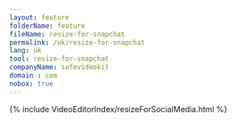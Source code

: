 ```yaml
---
layout: feature
folderName: feature
fileName: resize-for-snapchat
permalink: /uk/resize-for-snapchat
lang: uk
tool: resize-for-snapchat
companyName: safevideokit
domain : com
nobox: true
---
```


{% include VideoEditorIndex/resizeForSocialMedia.html %}

   
